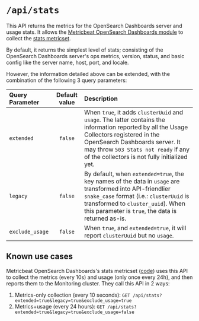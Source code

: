 # `/api/stats`

This API returns the metrics for the OpenSearch Dashboards server and usage stats. It allows the [Metricbeat OpenSearch Dashboards module](https://www.elastic.co/guide/en/beats/metricbeat/current/metricbeat-module-opensearchDashboards.html) to collect the [stats metricset](https://www.elastic.co/guide/en/beats/metricbeat/current/metricbeat-metricset-opensearch-dashboards-stats.html).

By default, it returns the simplest level of stats; consisting of the OpenSearch Dashboards server's ops metrics, version, status, and basic config like the server name, host, port, and locale.

However, the information detailed above can be extended, with the combination of the following 3 query parameters:

| Query Parameter | Default value | Description |
|:----------------|:-------------:|:------------|
|`extended`|`false`|When `true`, it adds `clusterUuid` and `usage`. The latter contains the information reported by all the Usage Collectors registered in the OpenSearch Dashboards server. It may throw `503 Stats not ready` if any of the collectors is not fully initialized yet.|
|`legacy`|`false`|By default, when `extended=true`, the key names of the data in `usage` are transformed into API-friendlier `snake_case` format (i.e.: `clusterUuid` is transformed to `cluster_uuid`). When this parameter is `true`, the data is returned as-is.|
|`exclude_usage`|`false`|When `true`, and `extended=true`, it will report `clusterUuid` but no `usage`.|

## Known use cases

Metricbeat OpenSearch Dashboards's stats metricset ([code](https://github.com/elastic/beats/blob/master/metricbeat/module/opensearch-dashboardsstats/stats.go)) uses this API to collect the metrics (every 10s) and usage (only once every 24h), and then reports them to the Monitoring cluster. They call this API in 2 ways:

1. Metrics-only collection (every 10 seconds): `GET /api/stats?extended=true&legacy=true&exclude_usage=true`
2. Metrics+usage (every 24 hours): `GET /api/stats?extended=true&legacy=true&exclude_usage=false`
